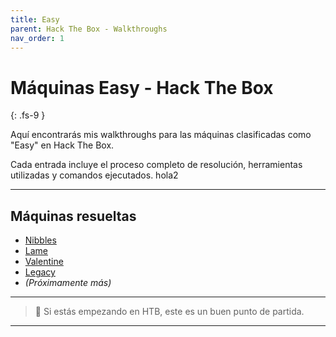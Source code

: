 ```yaml
---
title: Easy
parent: Hack The Box - Walkthroughs
nav_order: 1
---
```


# Máquinas Easy - Hack The Box
{: .fs-9 }

Aquí encontrarás mis walkthroughs para las máquinas clasificadas como "Easy" en Hack The Box.

Cada entrada incluye el proceso completo de resolución, herramientas utilizadas y comandos ejecutados. hola2

---

## Máquinas resueltas

- [Nibbles](nibbles.md)
- [Lame](lame.md)
- [Valentine](valentine.md)
- [Legacy](legacy.md)
- *(Próximamente más)*

---

> 🚀 Si estás empezando en HTB, este es un buen punto de partida.

---
